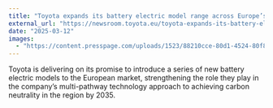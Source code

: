 ```yaml
---
title: "Toyota expands its battery electric model range across Europe’s core segments"
external_url: "https://newsroom.toyota.eu/toyota-expands-its-battery-electric-model-range-across-europes-core-segments/"
date: "2025-03-12"
images:
  - "https://content.presspage.com/uploads/1523/88210cce-80d1-4524-80f8-cd0e874d7cf8/800_2025-combo-urbancruiser-bz4x-c-hr-001.jpg"
---
```


Toyota is delivering on its promise to introduce a series of new battery electric models to the European market, strengthening the role they play in the company’s multi-pathway technology approach to achieving carbon neutrality in the region by 2035.